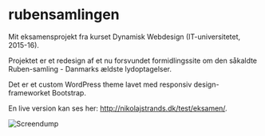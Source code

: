 # rubensamlingen

Mit eksamensprojekt fra kurset Dynamisk Webdesign (IT-universitetet, 2015-16).

Projektet er et redesign af et nu forsvundet formidlingssite om den såkaldte Ruben-samling - Danmarks ældste lydoptagelser.

Det er et custom WordPress theme lavet med responsiv design-frameworket Bootstrap.

En live version kan ses her: http://nikolajstrands.dk/test/eksamen/.

![Screendump](../master/Screendump.png?raw=true)